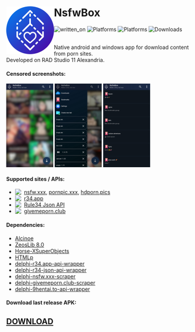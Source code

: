 <h1 align="left">NsfwBox<img src="./assets/android-icons/Kisspeace-NsfwBox-icon.svg" width="128" align="left"/></h1>

![written_on](https://img.shields.io/badge/_-RAD_Studio-darkcyan?style=for-the-badge&logo=delphi)
![Platforms](https://img.shields.io/badge/Android-1A2541?style=for-the-badge&logo=android&logoColor=white)
![Platforms](https://img.shields.io/badge/Windows-1A2541?style=for-the-badge&logo=windows)
![Downloads](https://img.shields.io/github/downloads/kisspeace/NsfwBox/total?style=for-the-badge&labelColor=1A2541)
<br><br>

Native android and windows app for download content from porn sites.  
Developed on RAD Studio 11 Alexandria.

#### Censored screenshots:
<div>
  <img src="./assets/github/screenshot_1.jpg" width="25%" align=""/>
  <img src="./assets/github/screenshot_2.jpg" width="25%" align=""/>
  <img src="./assets/github/screenshot_3.jpg" width="25%" align=""/>
</div>

#### Supported sites / APIs:
* <img src="https://nsfw.xxx/favicon.ico" width="24" align="left">[nsfw.xxx](https://nsfw.xxx), [pornpic.xxx](https://pornpic.xxx/), [hdporn.pics](https://hdporn.pics/)
* <img src="https://r34.app/_nuxt/icons/icon_512x512.307d7e.png" width="24" align="left">[r34.app](https://r34.app)
* <img src="http://rule34.xxx/favicon.ico" width="24" align="left">[Rule34 Json API](https://github.com/KuroZen/r34-json-api)
* <img src="https://givemeporn.club/static/images/favicon.png?v=1" width="24" align="left">[givemeporn.club](https://givemeporn.club/)

#### Dependencies:
* [Alcinoe](https://github.com/Zeus64/alcinoe)
* [ZeosLib 8.0](https://sourceforge.net/p/zeoslib/code-0/HEAD/tree/branches/8.0-patches/)
* [Horse-XSuperObjects](https://github.com/claudneysessa/Horse-XSuperObjects)
* [HTMLp](https://github.com/RomanYankovsky/HTMLp)
* [delphi-r34.app-api-wrapper](https://github.com/Kisspeace/delphi-r34.app-api-wrapper)
* [delphi-r34-json-api-wrapper](https://github.com/Kisspeace/delphi-r34-json-api-wrapper)
* [delphi-nsfw.xxx-scraper](https://github.com/Kisspeace/delphi-nsfw.xxx-scraper)
* [delphi-givemeporn.club-scraper](https://github.com/Kisspeace/delphi-givemeporn.club-scraper)
* [delphi-9hentai.to-api-wrapper](https://github.com/Kisspeace/delphi-9hentai.to-api-wrapper)

#### Download last release APK:
## [DOWNLOAD](https://github.com/Kisspeace/NsfwBox/releases/download/v1.1.0/Kisspeace.NsfwBox.1.1.0.apk)
